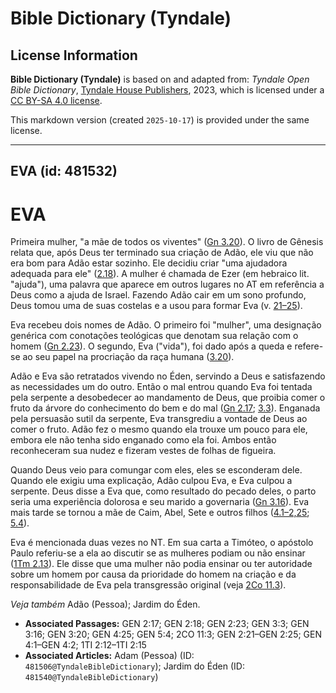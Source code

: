# Bible Dictionary (Tyndale)

## License Information

**Bible Dictionary (Tyndale)** is based on and adapted from: _Tyndale Open Bible Dictionary_, [Tyndale House Publishers](https://tyndaleopenresources.com/), 2023, which is licensed under a [CC BY-SA 4.0 license](https://creativecommons.org/licenses/by-sa/4.0/legalcode.en).

This markdown version (created `2025-10-17`) is provided under the same license.



--------------------------------

## EVA (id: 481532)

EVA
===

Primeira mulher, "a mãe de todos os viventes" ([Gn 3\.20](https://ref.ly/Gen3:20)). O livro de Gênesis relata que, após Deus ter terminado sua criação de Adão, ele viu que não era bom para Adão estar sozinho. Ele decidiu criar "uma ajudadora adequada para ele" ([2\.18](https://ref.ly/Gen2:18)). A mulher é chamada de Ezer (em hebraico lit. "ajuda"), uma palavra que aparece em outros lugares no AT em referência a Deus como a ajuda de Israel. Fazendo Adão cair em um sono profundo, Deus tomou uma de suas costelas e a usou para formar Eva (v. [21–25](https://ref.ly/Gen2:21-Gen2:25)).

Eva recebeu dois nomes de Adão. O primeiro foi "mulher", uma designação genérica com conotações teológicas que denotam sua relação com o homem ([Gn 2\.23](https://ref.ly/Gen2:23)). O segundo, Eva ("vida"), foi dado após a queda e refere\-se ao seu papel na procriação da raça humana ([3\.20](https://ref.ly/Gen3:20)).

Adão e Eva são retratados vivendo no Éden, servindo a Deus e satisfazendo as necessidades um do outro. Então o mal entrou quando Eva foi tentada pela serpente a desobedecer ao mandamento de Deus, que proibia comer o fruto da árvore do conhecimento do bem e do mal ([Gn 2\.17](https://ref.ly/Gen2:17); [3\.3](https://ref.ly/Gen3:3)). Enganada pela persuasão sutil da serpente, Eva transgrediu a vontade de Deus ao comer o fruto. Adão fez o mesmo quando ela trouxe um pouco para ele, embora ele não tenha sido enganado como ela foi. Ambos então reconheceram sua nudez e fizeram vestes de folhas de figueira.

Quando Deus veio para comungar com eles, eles se esconderam dele. Quando ele exigiu uma explicação, Adão culpou Eva, e Eva culpou a serpente. Deus disse a Eva que, como resultado do pecado deles, o parto seria uma experiência dolorosa e seu marido a governaria ([Gn 3\.16](https://ref.ly/Gen3:16)). Eva mais tarde se tornou a mãe de Caim, Abel, Sete e outros filhos ([4\.1–2,25](https://ref.ly/Gen4:1-Gen4:2,Gen4:25); [5\.4](https://ref.ly/Gen5:4)).

Eva é mencionada duas vezes no NT. Em sua carta a Timóteo, o apóstolo Paulo referiu\-se a ela ao discutir se as mulheres podiam ou não ensinar ([1Tm 2\.13](https://ref.ly/1Tim2:13)). Ele disse que uma mulher não podia ensinar ou ter autoridade sobre um homem por causa da prioridade do homem na criação e da responsabilidade de Eva pela transgressão original (veja [2Co 11\.3](https://ref.ly/2Cor11:3)).

*Veja também* Adão (Pessoa); Jardim do Éden.

* **Associated Passages:** GEN 2:17; GEN 2:18; GEN 2:23; GEN 3:3; GEN 3:16; GEN 3:20; GEN 4:25; GEN 5:4; 2CO 11:3; GEN 2:21–GEN 2:25; GEN 4:1–GEN 4:2; 1TI 2:12–1TI 2:15
* **Associated Articles:** Adam (Pessoa) (ID: `481506@TyndaleBibleDictionary`); Jardim do Éden (ID: `481540@TyndaleBibleDictionary`)

